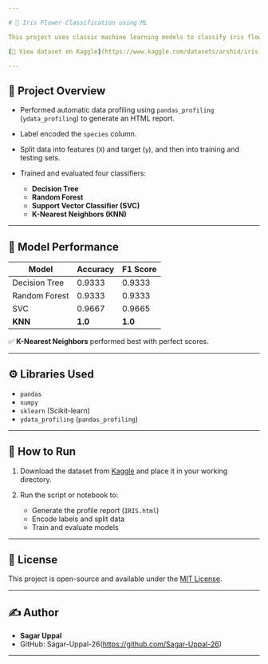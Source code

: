 ```yaml
---

# 🌸 Iris Flower Classification using ML

This project uses classic machine learning models to classify iris flowers into three species based on their physical features. The dataset contains **150 rows** and is sourced from Kaggle.

[🔗 View dataset on Kaggle](https://www.kaggle.com/datasets/arshid/iris-flower-dataset)

---
```


## 📌 Project Overview

* Performed automatic data profiling using `pandas_profiling` (`ydata_profiling`) to generate an HTML report.
* Label encoded the `species` column.
* Split data into features (`X`) and target (`y`), and then into training and testing sets.
* Trained and evaluated four classifiers:

  * **Decision Tree**
  * **Random Forest**
  * **Support Vector Classifier (SVC)**
  * **K-Nearest Neighbors (KNN)**

---

## 🧪 Model Performance

| Model         | Accuracy | F1 Score |
| ------------- | -------- | -------- |
| Decision Tree | 0.9333   | 0.9333   |
| Random Forest | 0.9333   | 0.9333   |
| SVC           | 0.9667   | 0.9665   |
| **KNN**       | **1.0**  | **1.0**  |

✅ **K-Nearest Neighbors** performed best with perfect scores.

---

## ⚙️ Libraries Used

* `pandas`
* `numpy`
* `sklearn` (Scikit-learn)
* `ydata_profiling` (`pandas_profiling`)

---

## 📂 How to Run

1. Download the dataset from [Kaggle](https://www.kaggle.com/datasets/arshid/iris-flower-dataset) and place it in your working directory.
2. Run the script or notebook to:

   * Generate the profile report (`IRIS.html`)
   * Encode labels and split data
   * Train and evaluate models

---

## 📄 License

This project is open-source and available under the [MIT License](LICENSE).

---

## ✍️ Author

* **Sagar Uppal**
* GitHub: Sagar-Uppal-26(https://github.com/Sagar-Uppal-26)

---
